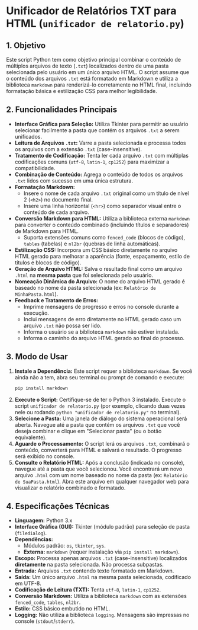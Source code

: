 # Unificador de Relatórios TXT para HTML (`unificador de relatorio.py`)

## 1. Objetivo

Este script Python tem como objetivo principal combinar o conteúdo de múltiplos arquivos de texto (`.txt`) localizados dentro de uma pasta selecionada pelo usuário em um único arquivo HTML. O script assume que o conteúdo dos arquivos `.txt` está formatado em Markdown e utiliza a biblioteca `markdown` para renderizá-lo corretamente no HTML final, incluindo formatação básica e estilização CSS para melhor legibilidade.

## 2. Funcionalidades Principais

*   **Interface Gráfica para Seleção:** Utiliza Tkinter para permitir ao usuário selecionar facilmente a pasta que contém os arquivos `.txt` a serem unificados.
*   **Leitura de Arquivos `.txt`:** Varre a pasta selecionada e processa todos os arquivos com a extensão `.txt` (case-insensitive).
*   **Tratamento de Codificação:** Tenta ler cada arquivo `.txt` com múltiplas codificações comuns (`utf-8`, `latin-1`, `cp1252`) para maximizar a compatibilidade.
*   **Combinação de Conteúdo:** Agrega o conteúdo de todos os arquivos `.txt` lidos com sucesso em uma única estrutura.
*   **Formatação Markdown:**
    *   Insere o nome de cada arquivo `.txt` original como um título de nível 2 (`<h2>`) no documento final.
    *   Insere uma linha horizontal (`<hr>`) como separador visual entre o conteúdo de cada arquivo.
*   **Conversão Markdown para HTML:** Utiliza a biblioteca externa `markdown` para converter o conteúdo combinado (incluindo títulos e separadores) de Markdown para HTML.
    *   Suporta extensões comuns como `fenced_code` (blocos de código), `tables` (tabelas) e `nl2br` (quebras de linha automáticas).
*   **Estilização CSS:** Incorpora um CSS básico diretamente no arquivo HTML gerado para melhorar a aparência (fonte, espaçamento, estilo de títulos e blocos de código).
*   **Geração de Arquivo HTML:** Salva o resultado final como um arquivo `.html` na **mesma pasta** que foi selecionada pelo usuário.
*   **Nomeação Dinâmica do Arquivo:** O nome do arquivo HTML gerado é baseado no nome da pasta selecionada (ex: `Relatório de MinhaPasta.html`).
*   **Feedback e Tratamento de Erros:**
    *   Imprime mensagens de progresso e erros no console durante a execução.
    *   Inclui mensagens de erro diretamente no HTML gerado caso um arquivo `.txt` não possa ser lido.
    *   Informa o usuário se a biblioteca `markdown` não estiver instalada.
    *   Informa o caminho do arquivo HTML gerado ao final do processo.

## 3. Modo de Usar

1.  **Instale a Dependência:** Este script requer a biblioteca `markdown`. Se você ainda não a tem, abra seu terminal ou prompt de comando e execute:
    ```bash
    pip install markdown
    ```
2.  **Execute o Script:** Certifique-se de ter o Python 3 instalado. Execute o script `unificador de relatorio.py` (por exemplo, clicando duas vezes nele ou rodando `python "unificador de relatorio.py"` no terminal).
3.  **Selecione a Pasta:** Uma janela de diálogo do sistema operacional será aberta. Navegue até a pasta que contém os arquivos `.txt` que você deseja combinar e clique em "Selecionar pasta" (ou o botão equivalente).
4.  **Aguarde o Processamento:** O script lerá os arquivos `.txt`, combinará o conteúdo, converterá para HTML e salvará o resultado. O progresso será exibido no console.
5.  **Consulte o Relatório HTML:** Após a conclusão (indicada no console), navegue até a pasta que você selecionou. Você encontrará um novo arquivo `.html` com um nome baseado no nome da pasta (ex: `Relatório de SuaPasta.html`). Abra este arquivo em qualquer navegador web para visualizar o relatório combinado e formatado.

## 4. Especificações Técnicas

*   **Linguagem:** Python 3.x
*   **Interface Gráfica (GUI):** Tkinter (módulo padrão) para seleção de pasta (`filedialog`).
*   **Dependências:**
    *   Módulos padrão: `os`, `tkinter`, `sys`.
    *   **Externa:** `markdown` (requer instalação via `pip install markdown`).
*   **Escopo:** Processa apenas arquivos `.txt` (case-insensitive) localizados **diretamente** na pasta selecionada. Não processa subpastas.
*   **Entrada:** Arquivos `.txt` contendo texto formatado em Markdown.
*   **Saída:** Um único arquivo `.html` na mesma pasta selecionada, codificado em UTF-8.
*   **Codificação de Leitura (TXT):** Tenta `utf-8`, `latin-1`, `cp1252`.
*   **Conversão Markdown:** Utiliza a biblioteca `markdown` com as extensões `fenced_code`, `tables`, `nl2br`.
*   **Estilo:** CSS básico embutido no HTML.
*   **Logging:** Não utiliza a biblioteca `logging`. Mensagens são impressas no console (`stdout`/`stderr`).
